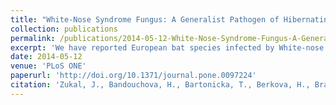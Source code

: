 ```yaml
---
title: "White-Nose Syndrome Fungus: A Generalist Pathogen of Hibernating Bats"
collection: publications
permalink: /publications/2014-05-12-White-Nose-Syndrome-Fungus-A-Generalist-Pathogen-of-Hibernating-Bats
excerpt: 'We have reported European bat species infected by White-nose syndrome, a disease devastating American population. We have also showed that the fungus is a generalist pathogen attacking bat species of very diverse ecological traits.'
date: 2014-05-12
venue: 'PLoS ONE'
paperurl: 'http://doi.org/10.1371/journal.pone.0097224'
citation: 'Zukal, J., Bandouchova, H., Bartonicka, T., Berkova, H., Brack, V., Brichta, J., Dolinay, M., Jaron, K.S., Kovacova, V., Kovarik, M. and Martínková, N., (2014). &quot;White-nose syndrome fungus: a generalist pathogen of hibernating bats.&quot; <i>PLoS One</i>. 9(5), p.e97224.'
---
```


